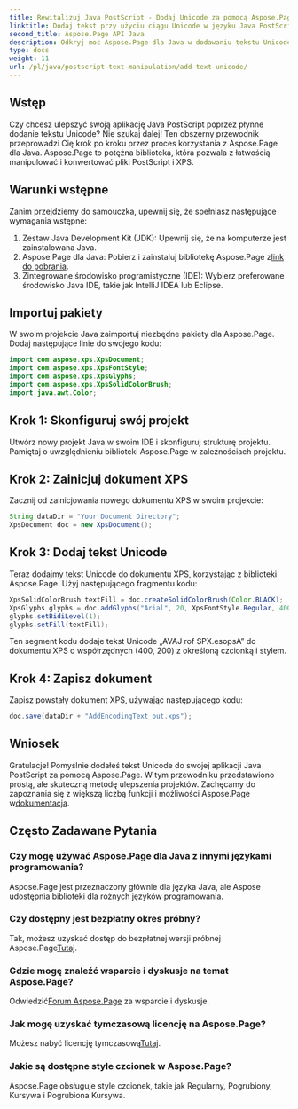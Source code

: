 ```yaml
---
title: Rewitalizuj Java PostScript - Dodaj Unicode za pomocą Aspose.Page
linktitle: Dodaj tekst przy użyciu ciągu Unicode w języku Java PostScript
second_title: Aspose.Page API Java
description: Odkryj moc Aspose.Page dla Java w dodawaniu tekstu Unicode do projektów PostScript. Postępuj zgodnie z naszym przewodnikiem krok po kroku, aby zapewnić bezproblemową integrację. Pobierz teraz!
type: docs
weight: 11
url: /pl/java/postscript-text-manipulation/add-text-unicode/
---
```

## Wstęp
Czy chcesz ulepszyć swoją aplikację Java PostScript poprzez płynne dodanie tekstu Unicode? Nie szukaj dalej! Ten obszerny przewodnik przeprowadzi Cię krok po kroku przez proces korzystania z Aspose.Page dla Java. Aspose.Page to potężna biblioteka, która pozwala z łatwością manipulować i konwertować pliki PostScript i XPS.
## Warunki wstępne
Zanim przejdziemy do samouczka, upewnij się, że spełniasz następujące wymagania wstępne:
1. Zestaw Java Development Kit (JDK): Upewnij się, że na komputerze jest zainstalowana Java.
2.  Aspose.Page dla Java: Pobierz i zainstaluj bibliotekę Aspose.Page z[link do pobrania](https://releases.aspose.com/page/java/).
3. Zintegrowane środowisko programistyczne (IDE): Wybierz preferowane środowisko Java IDE, takie jak IntelliJ IDEA lub Eclipse.
## Importuj pakiety
W swoim projekcie Java zaimportuj niezbędne pakiety dla Aspose.Page. Dodaj następujące linie do swojego kodu:
```java
import com.aspose.xps.XpsDocument;
import com.aspose.xps.XpsFontStyle;
import com.aspose.xps.XpsGlyphs;
import com.aspose.xps.XpsSolidColorBrush;
import java.awt.Color;
```
## Krok 1: Skonfiguruj swój projekt
Utwórz nowy projekt Java w swoim IDE i skonfiguruj strukturę projektu. Pamiętaj o uwzględnieniu biblioteki Aspose.Page w zależnościach projektu.
## Krok 2: Zainicjuj dokument XPS
Zacznij od zainicjowania nowego dokumentu XPS w swoim projekcie:
```java
String dataDir = "Your Document Directory";
XpsDocument doc = new XpsDocument();
```
## Krok 3: Dodaj tekst Unicode
Teraz dodajmy tekst Unicode do dokumentu XPS, korzystając z biblioteki Aspose.Page. Użyj następującego fragmentu kodu:
```java
XpsSolidColorBrush textFill = doc.createSolidColorBrush(Color.BLACK);
XpsGlyphs glyphs = doc.addGlyphs("Arial", 20, XpsFontStyle.Regular, 400f, 200f, "AVAJ rof SPX.esopsA");
glyphs.setBidiLevel(1);
glyphs.setFill(textFill);
```
Ten segment kodu dodaje tekst Unicode „AVAJ rof SPX.esopsA” do dokumentu XPS o współrzędnych (400, 200) z określoną czcionką i stylem.
## Krok 4: Zapisz dokument
Zapisz powstały dokument XPS, używając następującego kodu:
```java
doc.save(dataDir + "AddEncodingText_out.xps");
```
## Wniosek
Gratulacje! Pomyślnie dodałeś tekst Unicode do swojej aplikacji Java PostScript za pomocą Aspose.Page. W tym przewodniku przedstawiono prostą, ale skuteczną metodę ulepszenia projektów.
 Zachęcamy do zapoznania się z większą liczbą funkcji i możliwości Aspose.Page w[dokumentacja](https://reference.aspose.com/page/java/).
## Często Zadawane Pytania
### Czy mogę używać Aspose.Page dla Java z innymi językami programowania?
Aspose.Page jest przeznaczony głównie dla języka Java, ale Aspose udostępnia biblioteki dla różnych języków programowania.
### Czy dostępny jest bezpłatny okres próbny?
 Tak, możesz uzyskać dostęp do bezpłatnej wersji próbnej Aspose.Page[Tutaj](https://releases.aspose.com/).
### Gdzie mogę znaleźć wsparcie i dyskusje na temat Aspose.Page?
 Odwiedzić[Forum Aspose.Page](https://forum.aspose.com/c/page/39) za wsparcie i dyskusje.
### Jak mogę uzyskać tymczasową licencję na Aspose.Page?
 Możesz nabyć licencję tymczasową[Tutaj](https://purchase.aspose.com/temporary-license/).
### Jakie są dostępne style czcionek w Aspose.Page?
Aspose.Page obsługuje style czcionek, takie jak Regularny, Pogrubiony, Kursywa i Pogrubiona Kursywa.